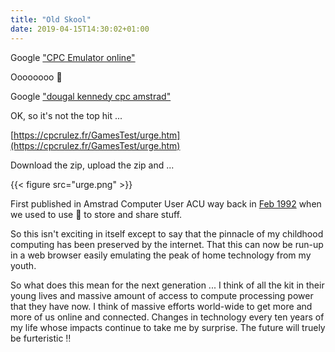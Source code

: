 ```yaml
---
title: "Old Skool"
date: 2019-04-15T14:30:02+01:00
---
```


Google ["CPC Emulator online"](https://www.google.com/search?q=cpc+emulator+online)

Oooooooo :punch:

Google ["dougal kennedy cpc amstrad"](https://www.google.com/search?q=dougal+kennedy+cpc+amstrad)

OK, so it's not the top hit ...

[https://cpcrulez.fr/GamesTest/urge.htm](https://cpcrulez.fr/GamesTest/urge.htm)

Download the zip, upload the zip and ...


{{< figure src="urge.png" >}}

First published in Amstrad Computer User ACU way back in [Feb 1992](https://archive.org/stream/AmstradComputerUser200786/AmstradComputerUser/AmstradComputerUser87-0292#page/n15/mode/1up) when we used to use :floppy_disk: to store and share stuff.

So this isn't exciting in itself except to say that the pinnacle of my childhood computing has been preserved by the internet. That this can now be run-up in a web browser easily emulating the peak of home technology from my youth.

So what does this mean for the next generation ... I think of all the kit in their young lives and massive amount of access to compute processing power that they have now. I think of massive efforts world-wide to get more and more of us online and connected. Changes in technology every ten years of my life whose impacts continue to take me by surprise. The future will truely be furteristic :bangbang:
